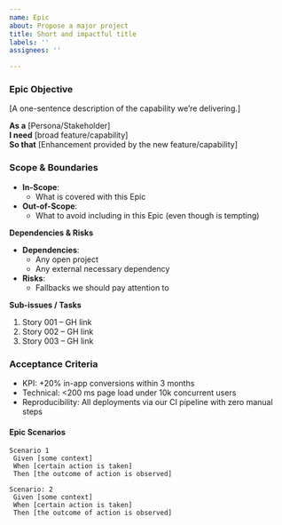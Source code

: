 ```yaml
---
name: Epic
about: Propose a major project
title: Short and impactful title
labels: ''
assignees: ''

---
```


### Epic Objective
[A one-sentence description of the capability we’re delivering.]

**As a** [Persona/Stakeholder]  
**I need** [broad feature/capability]  
**So that** [Enhancement provided by the new feature/capability]

### Scope & Boundaries 
- **In-Scope**:  
  - What is covered with this Epic  
- **Out-of­-Scope**:  
  - What to avoid including in this Epic (even though is tempting)

**Dependencies & Risks**  
- **Dependencies**:  
  - Any open project
  - Any external necessary dependency
- **Risks**:  
  - Fallbacks we should pay attention to

**Sub-issues / Tasks**  
1. Story 001 – GH link
2. Story 002 – GH link
3. Story 003 – GH link

### Acceptance Criteria
- KPI: +20% in-app conversions within 3 months  
- Technical: <200 ms page load under 10k concurrent users  
- Reproducibility: All deployments via our CI pipeline with zero manual steps

#### Epic Scenarios
```gherkin
Scenario 1
 Given [some context]
 When [certain action is taken]
 Then [the outcome of action is observed]

Scenario: 2
 Given [some context]
 When [certain action is taken]
 Then [the outcome of action is observed]
